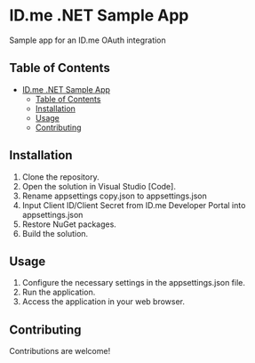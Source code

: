 # ID.me .NET Sample App

Sample app for an ID.me OAuth integration 
## Table of Contents

- [ID.me .NET Sample App](#idme-net-sample-app)
  - [Table of Contents](#table-of-contents)
  - [Installation](#installation)
  - [Usage](#usage)
  - [Contributing](#contributing)

## Installation

1. Clone the repository.
2. Open the solution in Visual Studio [Code].
3. Rename appsettings copy.json to appsettings.json
4. Input Client ID/Client Secret from ID.me Developer Portal into appsettings.json
5. Restore NuGet packages.
6. Build the solution.

## Usage

1. Configure the necessary settings in the appsettings.json file.
2. Run the application.
3. Access the application in your web browser.

## Contributing

Contributions are welcome! 